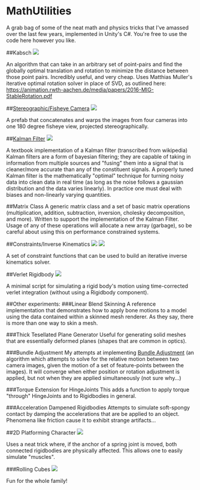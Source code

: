 MathUtilities
=====================

A grab bag of some of the neat math and physics tricks that I've amassed over the last few years, implemented in Unity's C#.  You're free to use the code here however you like.


##Kabsch
<img src="http://i34.photobucket.com/albums/d144/Zalo10/Kabsch_zpshxn8kz7p.gif">

An algorithm that can take in an arbitrary set of point-pairs and find the globally optimal translation and rotation to minimize the distance between those point pairs.  Incredibly useful, and very cheap.   Uses Matthias Muller's iterative optimal rotation solver in place of SVD, as outlined here: https://animation.rwth-aachen.de/media/papers/2016-MIG-StableRotation.pdf


##[Stereographic/Fisheye Camera](https://en.wikipedia.org/wiki/Stereographic_projection)
<img src="http://i34.photobucket.com/albums/d144/Zalo10/StereographicCamera2_zpsingx8wec.gif">

A prefab that concatenates and warps the images from four cameras into one 180 degree fisheye view, projected stereographically.


##[Kalman Filter](https://en.wikipedia.org/wiki/Kalman_filter#Details)
<img src="http://i34.photobucket.com/albums/d144/Zalo10/kalman2_zps4zqhnqcj.gif">

A textbook implementation of a Kalman filter (transcribed from wikipedia)   Kalman filters are a form of bayesian filtering; they are capable of taking in information from multiple sources and "fusing" them into a signal that is cleaner/more accurate than any of the constituent signals.  A properly tuned Kalman filter is the mathematically "optimal" technique for turning noisy data into clean data in real time (as long as the noise follows a gaussian distribution and the data varies linearly).  In practice one must deal with biases and non-linearly varying quantities.


##Matrix Class
A generic matrix class and a set of basic matrix operations (multiplication, addition, subtraction, inversion, cholesky decomposition, and more).  Written to support the implementation of the Kalman Filter.   Usage of any of these operations will allocate a new array (garbage), so be careful about using this on performance constrained systems.


##Constraints/Inverse Kinematics
<img src="http://i34.photobucket.com/albums/d144/Zalo10/LimitedJoint_zpslapag2ch.gif"> <img src="http://i34.photobucket.com/albums/d144/Zalo10/Finger_zps3cugukbj.gif">

A set of constraint functions that can be used to build an iterative inverse kinematics solver.


##Verlet Rigidbody
<img src="http://i34.photobucket.com/albums/d144/Zalo10/Verlet_zpsvzicq1is.gif">

A minimal script for simulating a rigid body's motion using time-corrected verlet integration (without using a Rigidbody component).


##Other experiments:
###Linear Blend Skinning
A reference implementation that demonstrates how to apply bone motions to a model using the data contained within a skinned mesh renderer.   As they say, there is more than one way to skin a mesh.

###Thick Tesellated Plane Generator
Useful for generating solid meshes that are essentially deformed planes (shapes that are common in optics).

###Bundle Adjustment
My attempts at implementing [Bundle Adjustment](https://en.wikipedia.org/wiki/Bundle_adjustment) (an algorithm which attempts to solve for the relative motion between two camera images, given the motion of a set of feature-points between the images).  It will converge when either position or rotation adjustment is applied, but not when they are applied simultaneously (not sure why...)

###Torque Extension for HingeJoints
This adds a function to apply torque "through" HingeJoints and to Rigidbodies in general.

###Acceleration Dampened Rigidbodies
Attempts to simulate soft-spongy contact by damping the accelerations that are be applied to an object.  Phenomena like friction cause it to exhibit strange artifacts...

##2D Platforming Character
<img src="http://i34.photobucket.com/albums/d144/Zalo10/platformer_zpsaszusawb.gif">

Uses a neat trick where, if the anchor of a spring joint is moved, both connected rigidbodies are physically affected. This allows one to easily simulate "muscles".

###Rolling Cubes
<img src="http://i34.photobucket.com/albums/d144/Zalo10/rolling_zpsw1tj8dks.gif">

Fun for the whole family!